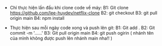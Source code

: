 - Chỉ thực hiện lần đầu khi clone code về máy:
B1: Git clone https://github.com/lee-huydev/netflix-clone
B2: git checkout <branch name>
B3: git pull origin main
B4: npm install


- Thực hiện sau mỗi ngày code xong và push lên git:
B1: Git add .
B2: Git commit -m '......'
B3: Git pull origin main
B4: git push ogirin <branch name> ( nhánh tên của mình không được push lên nhánh main nha!! )
